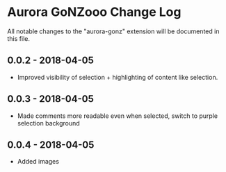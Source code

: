 # Aurora GoNZooo Change Log

All notable changes to the "aurora-gonz" extension will be documented in this file.

## 0.0.2 - 2018-04-05

- Improved visibility of selection + highlighting of content like selection.

## 0.0.3 - 2018-04-05

- Made comments more readable even when selected, switch to purple selection background

## 0.0.4 - 2018-04-05

- Added images